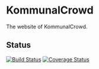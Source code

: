 # KommunalCrowd

The website of KommunalCrowd.

## Status

[![Build Status](https://travis-ci.org/rotespferd/KommunalCrowd.svg)](https://travis-ci.org/rotespferd/KommunalCrowd)
[![Coverage Status](https://coveralls.io/repos/rotespferd/KommunalCrowd/badge.png?branch=develop)](https://coveralls.io/r/rotespferd/KommunalCrowd?branch=develop)